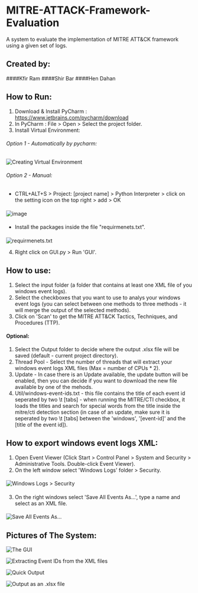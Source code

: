# MITRE-ATTACK-Framework-Evaluation
A system to evaluate the implementation of MITRE ATT&amp;CK framework using a given set of logs.

## Created by:
####Kfir Ram
####Shir Bar
####Hen Dahan

## How to Run:
1. Download & Install PyCharm : https://www.jetbrains.com/pycharm/download
2. In PyCharm : File > Open > Select the project folder.
3. Install Virtual Environment:
###### Option 1 - Automatically by pycharm: 
  ![Creating Virtual Environment](https://user-images.githubusercontent.com/45327886/124458349-866ba800-dd95-11eb-86dd-8c9265634410.png)
  
###### Option 2 - Manual:
  * CTRL+ALT+S > Project: [project name] > Python Interpreter > click on the setting icon on the top right > add > OK
  ####
  ![image](https://user-images.githubusercontent.com/45327886/124458680-efebb680-dd95-11eb-9a6c-e97fb2278cab.png)
  ####
  * Install the packages inside the file "requirmenets.txt".
  ####
  ![requirmenets.txt](https://user-images.githubusercontent.com/45327886/124458988-57096b00-dd96-11eb-9310-ea5eb4221ac2.png)

4. Right click on GUI.py > Run 'GUI'.

## How to use:
1. Select the input folder (a folder that contains at least one XML file of you windows event logs).
2. Select the checkboxes that you want to use to analys your windows event logs (you can select between one methods to three methods - it will merge the output of the selected methods).
3. Click on 'Scan' to get the MITRE ATT&amp;CK Tactics, Techniques, and Procedures (TTP).

#### Optional:
1. Select the Output folder to decide where the output .xlsx file will be saved (default - current project directory).
2. Thread Pool - Select the number of threads that will extract your windows event logs XML files (Max = number of CPUs * 2).
3. Update - In case there is an Update available, the update button will be enabled, then you can decide if you want to download the new file available by one of the mehods.
4. Util/windows-event-ids.txt - this file contains the title of each event id seperated by two \t [tabs] - when running the MITRE/CTI checkbox, it loads the titles and search for special words from the title inside the mitre/cti detection section (in case of an update, make sure it is seperated by two \t [tabs] between the 'windows', '[event-id]' and the [title of the event id]).


## How to export windows event logs XML:
1. Open Event Viewer (Click Start > Control Panel > System and Security > Administrative Tools. Double-click Event Viewer).
2. On the left window select 'Windows Logs' folder > Security.
####
![Windows Logs > Security](https://user-images.githubusercontent.com/45327886/124449335-07be3d00-dd8c-11eb-901b-56155c4d515c.png)
####
3. On the right windows select 'Save All Events As...', type a name and select as an XML file. 
####
![Save All Events As...](https://user-images.githubusercontent.com/45327886/124449242-ea896e80-dd8b-11eb-9d91-5a0b9a6ed44f.png)

####
####
####

## Pictures of The System:

![The GUI](https://user-images.githubusercontent.com/45327886/124459162-89b36380-dd96-11eb-8e0f-58a1a1fa6755.png)

![Extracting Event IDs from the XML files](https://user-images.githubusercontent.com/45327886/124459441-cb440e80-dd96-11eb-9880-53fab08df932.png)

![Quick Output](https://user-images.githubusercontent.com/45327886/124459543-e9117380-dd96-11eb-8235-b1f39930e73e.png)

![Output as an .xlsx file](https://user-images.githubusercontent.com/45327886/124459695-165e2180-dd97-11eb-9155-26c723d6aa5c.png)

